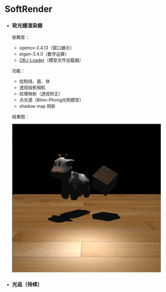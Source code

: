 # SoftRender

- ### 软光栅渲染器

  依赖库：

  - opencv-3.4.13（窗口展示）
  - eigen-3.4.0（数学运算）
  - [OBJ-Loader](https://github.com/Bly7/OBJ-Loader)（模型文件加载器）
  
  功能：
  
    - 绘制线、面、体
    - 透视投影相机
    - 纹理映射（透视矫正）
    - 点光源（Blinn-Phong光照模型）
    - shadow map 阴影
  
  结果图：
  
  ![rasterization](https://raw.githubusercontent.com/FZfangzheng/SoftRender/main/image/rasterization.png)
  
- ### 光追（待续）